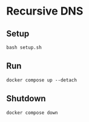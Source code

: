 # Recursive DNS

## Setup
```
bash setup.sh
```

## Run
```
docker compose up --detach
```

## Shutdown
```
docker compose down
```
